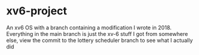 # xv6-project
An xv6 OS with a branch containing a modification I wrote in 2018. Everything in the main branch is just the xv-6 stuff I got from somewhere else, view the commit to the lottery scheduler branch to see what I actually did
